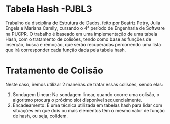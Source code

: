 # Tabela Hash -PJBL3
Trabalho da disciplina de Estrutura de Dados, feito por Beatriz Petry, Julia Engels e Mariana Camily, cursando o 4° período de Engenharia de Software na PUCPR. O trabalho é baseado em uma implementação de uma tabela Hash, com o tratamento de colisões, tendo como base as funções de inserção, busca e remoção, que serão recuperadas percorrendo uma lista que irá corresponder cada função dada pela tabela hash.

# Tratamento de Colisão
Neste caso, iremos utilizar 2 maneiras de tratar essas colisões, sendo elas: 
1. Sondagem Linear: Na sondagem linear, quando ocorre uma colisão, o algoritmo procura o próximo slot disponível sequencialmente.
2. Encadeamento: É uma técnica utilizada em tabelas hash para lidar com situações em que dois ou mais elementos têm o mesmo valor de função de hash, ou seja, colidem.
